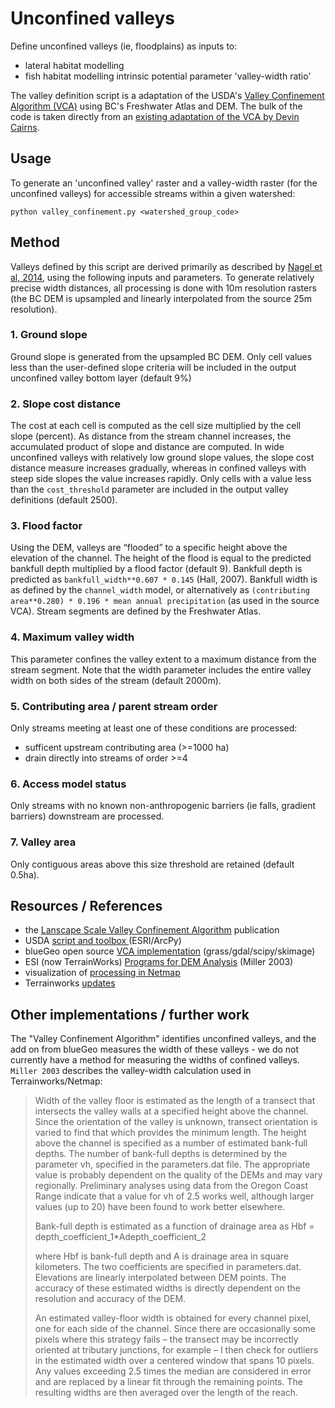 # Unconfined valleys

Define unconfined valleys (ie, floodplains) as inputs to:

- lateral habitat modelling
- fish habitat modelling intrinsic potential parameter 'valley-width ratio'

The valley definition script is a adaptation of the USDA's [Valley Confinement Algorithm (VCA)](https://www.fs.fed.us/rm/boise/AWAE/projects/valley_confinement.shtml) using BC's Freshwater Atlas and DEM. The bulk of the code is taken directly from an [existing adaptation of the VCA by Devin Cairns](https://github.com/bluegeo/bluegeo).


## Usage

To generate an 'unconfined valley' raster and a valley-width raster (for the unconfined valleys) for accessible streams within a given watershed:

    python valley_confinement.py <watershed_group_code>


## Method

Valleys defined by this script are derived primarily as described by [Nagel et al, 2014](https://www.fs.usda.gov/rm/pubs/rmrs_gtr321.pdf), using the following inputs and parameters. To generate relatively precise width distances, all processing is done with 10m resolution rasters (the BC DEM is upsampled and linearly interpolated from the source 25m resolution).


### 1. Ground slope
Ground slope is generated from the upsampled BC DEM. Only cell values less than the user-defined slope criteria will be included in the output unconfined valley bottom layer (default 9%)

### 2. Slope cost distance 
The cost at each cell is computed as the cell size multiplied by the cell slope (percent). As distance from the stream channel increases, the accumulated product of slope and distance are computed. In wide unconfined valleys with relatively low ground slope values, the slope cost distance measure increases gradually, whereas in confined valleys with steep side slopes the value increases rapidly. Only cells with a value less than the `cost_threshold` parameter are included in the output valley definitions (default 2500).

### 3. Flood factor
Using the DEM, valleys are “flooded” to a specific height above the elevation of the channel. The height of the flood is equal to the predicted bankfull depth multiplied by a flood factor (default 9). Bankfull depth is predicted as `bankfull_width**0.607 * 0.145` (Hall, 2007). Bankfull width is as defined by the `channel_width` model, or alternatively as `(contributing area**0.280) * 0.196 * mean annual precipitation` (as used in the source VCA). Stream segments are defined by the Freshwater Atlas.

### 4. Maximum valley width
This parameter confines the valley extent to a maximum distance from the stream segment. Note that the width parameter includes the entire valley width on both sides of the stream (default 2000m).

### 5. Contributing area / parent stream order
Only streams meeting at least one of these conditions are processed:

- sufficent upstream contributing area (>=1000 ha) 
- drain directly into streams of order >=4

### 6. Access model status
Only streams with no known non-anthropogenic barriers (ie falls, gradient barriers) downstream are processed.

### 7. Valley area
Only contiguous areas above this size threshold are retained (default 0.5ha).


## Resources / References

- the [Lanscape Scale Valley Confinement Algorithm](https://www.fs.fed.us/rm/pubs/rmrs_gtr321.pdf) publication
- USDA [script and toolbox ](https://www.fs.fed.us/rm/boise/AWAE/projects/valley_confinement/downloads/VCA_Toolbox.zip) (ESRI/ArcPy)
- blueGeo open source [VCA implementation](https://github.com/bluegeo/bluegeo) (grass/gdal/scipy/skimage)
- ESI (now TerrainWorks) [Programs for DEM Analysis](http://www.fsl.orst.edu/clams/download/pubs/miller_DEM_Programs_2003.pdf) (Miller 2003)
- visualization of [processing in Netmap](http://www.netmaptools.org/Pages/NetMapHelp/mapping_floodplains_valley_floors.htm?mw=NDg4&st=MQ==&sct=MTgwMC41&ms=AAAAAAA=)
- Terrainworks [updates](https://terrainworks.com/intrinsic-potential-ip-fish-habitat-modeling-read)


## Other implementations / further work

The "Valley Confinement Algorithm" identifies unconfined valleys, and the add on from blueGeo measures the width of these valleys - we do not currently have a method for measuring the widths of confined valleys. `Miller 2003` describes the valley-width calculation used in Terrainworks/Netmap:

> Width of the valley floor is estimated as the length of a transect that intersects 
> the valley walls at a specified height above the channel. Since the orientation 
> of the valley is unknown, transect orientation is varied to find that which 
> provides the minimum length. The height above the channel is specified as a 
> number of estimated bank-full depths. The number of bank-full depths is 
> determined by the parameter vh, specified in the parameters.dat file. The 
> appropriate value is probably dependent on the quality of the DEMs and may vary 
> regionally. Preliminary analyses using data from the Oregon Coast Range indicate 
> that a value for vh of 2.5 works well, although larger values (up to 20) have 
> been found to work better elsewhere.
> 
> Bank-full depth is estimated as a function of drainage area as
> Hbf = depth_coefficient_1*Adepth_coefficient_2
> 
> where Hbf is bank-full depth and A is drainage area in square kilometers. 
> The two coefficients are specified in parameters.dat. Elevations are linearly 
> interpolated between DEM points. The accuracy of these estimated widths is 
> directly dependent on the resolution and accuracy of the DEM.
> 
> An estimated valley-floor width is obtained for every channel pixel, one for 
> each side of the channel. Since there are occasionally some pixels where this 
> strategy fails – the transect may be incorrectly oriented at tributary junctions, 
> for example – I then check for outliers in the estimated width over a centered 
> window that spans 10 pixels. Any values exceeding 2.5 times the median are 
> considered in error and are replaced by a linear fit through the remaining 
> points. The resulting widths are then averaged over the length of the reach.
